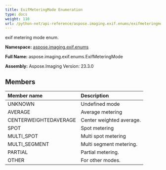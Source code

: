 ```yaml
---
title: ExifMeteringMode Enumeration
type: docs
weight: 110
url: /python-net/api-reference/aspose.imaging.exif.enums/exifmeteringmode/
---
```


exif metering mode enum.

**Namespace:** [aspose.imaging.exif.enums](/imaging/python-net/api-reference/aspose.imaging.exif.enums/)

**Full Name:** aspose.imaging.exif.enums.ExifMeteringMode

**Assembly:**  Aspose.Imaging Version: 23.3.0

## **Members**
|**Member name**|**Description**|
| :- | :- |
|UNKNOWN|Undefined mode|
|AVERAGE|Average metering|
|CENTERWEIGHTEDAVERAGE|Center weighted average.|
|SPOT|Spot metering|
|MULTI_SPOT|Multi spot metering|
|MULTI_SEGMENT|Multi segment metering.|
|PARTIAL|Partial metering.|
|OTHER|For other modes.|
